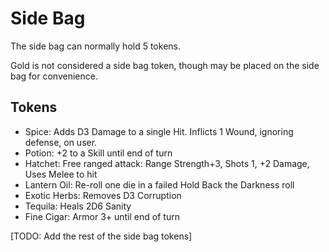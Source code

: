 ﻿# Side Bag

The side bag can normally hold 5 tokens. 

Gold is not considered a side bag token, though may be placed on the side bag for convenience.

## Tokens

* Spice: Adds D3 Damage to a single Hit. Inflicts 1 Wound, ignoring defense, on user.
* Potion: +2 to a Skill until end of turn
* Hatchet: Free ranged attack: Range Strength+3, Shots 1, +2 Damage, Uses Melee to hit
* Lantern Oil: Re-roll one die in a failed Hold Back the Darkness roll
* Exotic Herbs: Removes D3 Corruption
* Tequila: Heals 2D6 Sanity
* Fine Cigar: Armor 3+ until end of turn

[TODO: Add the rest of the side bag tokens]

